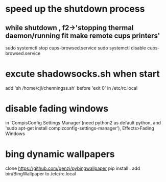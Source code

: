 # speed up the shutdown process
## while shutdown , f2->'stopping thermal daemon/running fit make remote cups printers'
sudo systemctl stop cups-browsed.service
sudo systemctl disable cups-browsed.service

# excute shadowsocks.sh when start
add 'sh /home/cjl/chenningss.sh' before 'exit 0' in /etc/rc.local

# disable fading windows
in 'CompisConfig Settings Manager'(need python2 as default python, and 'sudo apt-get install compizconfig-settings-manager'), Effects>Fading Windows

# bing dynamic wallpapers
clone https://github.com/genzj/pybingwallpaper
pip install .
add bin/BingWallpaper to /etc/rc.local
